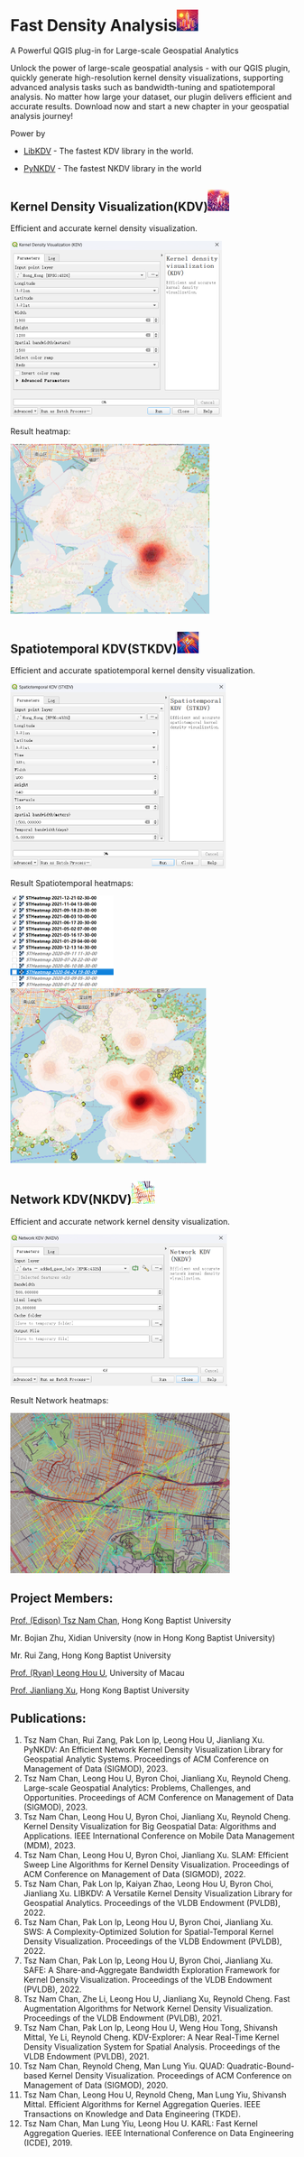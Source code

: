 # Fast Density Analysis<img src="README.assets/image-20230706110303177.png" alt="image-20230706110303177" style="zoom:15%;" />

A Powerful QGIS plug-in for Large-scale Geospatial Analytics

Unlock the power of large-scale geospatial analysis - with our QGIS plugin, quickly generate high-resolution kernel density visualizations, supporting advanced analysis tasks such as bandwidth-tuning and spatiotemporal analysis. No matter how large your dataset, our plugin delivers efficient and accurate results. Download now and start a new chapter in your geospatial analysis journey!

Power by 

- [LibKDV](https://github.com/libkdv/libkdv) - The fastest KDV library in the world.

- [PyNKDV](https://github.com/edisonchan2013928/PyNKDV) - The fastest NKDV library in the world

## Kernel Density Visualization(KDV)<img src="README.assets/image-20230706110408351.png" alt="image-20230706110408351" style="zoom:15%;" />

Efficient and accurate kernel density visualization.

<img src="README.assets/image-20230706111004851.png" alt="image-20230706111004851" style="zoom:50%;" />

Result heatmap:

<img src="README.assets/image-20230706112040823.png" alt="image-20230706112040823" style="zoom:67%;" />



## Spatiotemporal KDV(STKDV)<img src="README.assets/image-20230706110526812.png" alt="image-20230706110526812" style="zoom:15%;" />

Efficient and accurate spatiotemporal kernel density visualization.

<img src="README.assets/image-20230706111144131.png" alt="image-20230706111144131" style="zoom:50%;" />

Result Spatiotemporal heatmaps:

<img src="README.assets/image-20230603000603373.png" alt="image-20230603000603373" style="zoom:50%;" />



<img src="README.assets/image-20230706111637940.png" alt="image-20230706111637940" style="zoom: 67%;" />



## Network KDV(NKDV)<img src="README.assets/nkdv.png" alt="nkdv" style="zoom: 25%;" />

Efficient and accurate network kernel density visualization.

<img src="README.assets/image-20230711161225125.png" alt="image-20230711161225125" style="zoom:50%;" />

Result Network heatmaps:

<img src="README.assets/image-20230711161520494.png" alt="image-20230711161520494" style="zoom:67%;" />

## Project Members:

[Prof. (Edison) Tsz Nam Chan](https://www.comp.hkbu.edu.hk/~edisonchan/), Hong Kong Baptist University

Mr. Bojian Zhu, Xidian University (now in Hong Kong Baptist University)

Mr. Rui Zang, Hong Kong Baptist University

[Prof. (Ryan) Leong Hou U](https://www.fst.um.edu.mo/personal/ryanlhu/), University of Macau

[Prof. Jianliang Xu](https://www.comp.hkbu.edu.hk/~xujl/), Hong Kong Baptist University

## Publications:

1. Tsz Nam Chan, Rui Zang, Pak Lon Ip, Leong Hou U, Jianliang Xu. PyNKDV: An Efficient Network Kernel Density Visualization Library for Geospatial Analytic Systems. Proceedings of ACM Conference on Management of Data (SIGMOD), 2023.
2. Tsz Nam Chan, Leong Hou U, Byron Choi, Jianliang Xu, Reynold Cheng. Large-scale Geospatial Analytics: Problems, Challenges, and Opportunities. Proceedings of ACM Conference on Management of Data (SIGMOD), 2023.
3. Tsz Nam Chan, Leong Hou U, Byron Choi, Jianliang Xu, Reynold Cheng. Kernel Density Visualization for Big Geospatial Data: Algorithms and Applications. IEEE International Conference on Mobile Data Management (MDM), 2023.
4. Tsz Nam Chan, Leong Hou U, Byron Choi, Jianliang Xu. SLAM: Efficient Sweep Line Algorithms for Kernel Density Visualization. Proceedings of ACM Conference on Management of Data (SIGMOD), 2022.
5. Tsz Nam Chan, Pak Lon Ip, Kaiyan Zhao, Leong Hou U, Byron Choi, Jianliang Xu. LIBKDV: A Versatile Kernel Density Visualization Library for Geospatial Analytics. Proceedings of the VLDB Endowment (PVLDB), 2022.
6. Tsz Nam Chan, Pak Lon Ip, Leong Hou U, Byron Choi, Jianliang Xu. SWS: A Complexity-Optimized Solution for Spatial-Temporal Kernel Density Visualization. Proceedings of the VLDB Endowment (PVLDB), 2022.
7. Tsz Nam Chan, Pak Lon Ip, Leong Hou U, Byron Choi, Jianliang Xu. SAFE: A Share-and-Aggregate Bandwidth Exploration Framework for Kernel Density Visualization. Proceedings of the VLDB Endowment (PVLDB), 2022.
8. Tsz Nam Chan, Zhe Li, Leong Hou U, Jianliang Xu, Reynold Cheng. Fast Augmentation Algorithms for Network Kernel Density Visualization. Proceedings of the VLDB Endowment (PVLDB), 2021.
9. Tsz Nam Chan, Pak Lon Ip, Leong Hou U, Weng Hou Tong, Shivansh Mittal, Ye Li, Reynold Cheng. KDV-Explorer: A Near Real-Time Kernel Density Visualization System for Spatial Analysis. Proceedings of the VLDB Endowment (PVLDB), 2021.
10. Tsz Nam Chan, Reynold Cheng, Man Lung Yiu. QUAD: Quadratic-Bound-based Kernel Density Visualization. Proceedings of ACM Conference on Management of Data (SIGMOD), 2020.
11. Tsz Nam Chan, Leong Hou U, Reynold Cheng, Man Lung Yiu, Shivansh Mittal. Efficient Algorithms for Kernel Aggregation Queries. IEEE Transactions on Knowledge and Data Engineering (TKDE).
12. Tsz Nam Chan, Man Lung Yiu, Leong Hou U. KARL: Fast Kernel Aggregation Queries. IEEE International Conference on Data Engineering (ICDE), 2019.

